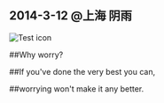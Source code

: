 ## 2014-3-12 @上海 阴雨

![Test icon](http://ww4.sinaimg.cn/bmiddle/78a947a7jw1eecdwsirgyj20fa0faabe.jpg)

##Why worry?  
	 
##If you've done the very best you can,
	 
##worrying won't make it any better.

